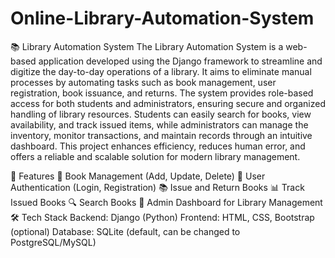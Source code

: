 # Online-Library-Automation-System
📚 Library Automation System
The Library Automation System is a web-based application developed using the Django framework to streamline and digitize the day-to-day operations of a library. It aims to eliminate manual processes by automating tasks such as book management, user registration, book issuance, and returns. The system provides role-based access for both students and administrators, ensuring secure and organized handling of library resources. Students can easily search for books, view availability, and track issued items, while administrators can manage the inventory, monitor transactions, and maintain records through an intuitive dashboard. This project enhances efficiency, reduces human error, and offers a reliable and scalable solution for modern library management.

🔧 Features
📖 Book Management (Add, Update, Delete)
👤 User Authentication (Login, Registration)
📚 Issue and Return Books
📊 Track Issued Books
🔍 Search Books
🧾 Admin Dashboard for Library Management
🛠️ Tech Stack
Backend: Django (Python)
Frontend: HTML, CSS, Bootstrap (optional)
Database: SQLite (default, can be changed to PostgreSQL/MySQL)
